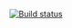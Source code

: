 [![Build status](https://ci.appveyor.com/api/projects/status/5soo96mvr4q5pbpl?svg=true)](https://ci.appveyor.com/project/patvit/ci-template-map)
